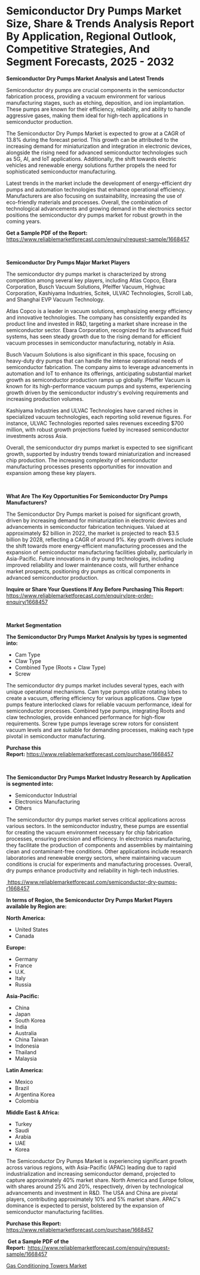 <p><h1>Semiconductor Dry Pumps Market Size, Share & Trends Analysis Report By Application, Regional Outlook, Competitive Strategies, And Segment Forecasts, 2025 - 2032</h1></p><p><strong>Semiconductor Dry Pumps Market Analysis and Latest Trends</strong></p>
<p><p>Semiconductor dry pumps are crucial components in the semiconductor fabrication process, providing a vacuum environment for various manufacturing stages, such as etching, deposition, and ion implantation. These pumps are known for their efficiency, reliability, and ability to handle aggressive gases, making them ideal for high-tech applications in semiconductor production.</p><p>The Semiconductor Dry Pumps Market is expected to grow at a CAGR of 13.8% during the forecast period. This growth can be attributed to the increasing demand for miniaturization and integration in electronic devices, alongside the rising need for advanced semiconductor technologies such as 5G, AI, and IoT applications. Additionally, the shift towards electric vehicles and renewable energy solutions further propels the need for sophisticated semiconductor manufacturing.</p><p>Latest trends in the market include the development of energy-efficient dry pumps and automation technologies that enhance operational efficiency. Manufacturers are also focusing on sustainability, increasing the use of eco-friendly materials and processes. Overall, the combination of technological advancements and growing demand in the electronics sector positions the semiconductor dry pumps market for robust growth in the coming years.</p></p>
<p><strong>Get a Sample PDF of the Report:&nbsp;</strong> <a href="https://www.reliablemarketforecast.com/enquiry/request-sample/1668457?utm_campaign=1834&utm_medium=2&utm_source=Github&utm_content=ia&utm_term=02032025&utm_id=semiconductor-dry-pumps">https://www.reliablemarketforecast.com/enquiry/request-sample/1668457</a></p>
<p>&nbsp;</p>
<p><strong>Semiconductor Dry Pumps Major Market Players</strong></p>
<p><p>The semiconductor dry pumps market is characterized by strong competition among several key players, including Atlas Copco, Ebara Corporation, Busch Vacuum Solutions, Pfeiffer Vacuum, Highvac Corporation, Kashiyama Industries, Scitek, ULVAC Technologies, Scroll Lab, and Shanghai EVP Vacuum Technology.</p><p>Atlas Copco is a leader in vacuum solutions, emphasizing energy efficiency and innovative technologies. The company has consistently expanded its product line and invested in R&D, targeting a market share increase in the semiconductor sector. Ebara Corporation, recognized for its advanced fluid systems, has seen steady growth due to the rising demand for efficient vacuum processes in semiconductor manufacturing, notably in Asia.</p><p>Busch Vacuum Solutions is also significant in this space, focusing on heavy-duty dry pumps that can handle the intense operational needs of semiconductor fabrication. The company aims to leverage advancements in automation and IoT to enhance its offerings, anticipating substantial market growth as semiconductor production ramps up globally. Pfeiffer Vacuum is known for its high-performance vacuum pumps and systems, experiencing growth driven by the semiconductor industry's evolving requirements and increasing production volumes.</p><p>Kashiyama Industries and ULVAC Technologies have carved niches in specialized vacuum technologies, each reporting solid revenue figures. For instance, ULVAC Technologies reported sales revenues exceeding $700 million, with robust growth projections fueled by increased semiconductor investments across Asia.</p><p>Overall, the semiconductor dry pumps market is expected to see significant growth, supported by industry trends toward miniaturization and increased chip production. The increasing complexity of semiconductor manufacturing processes presents opportunities for innovation and expansion among these key players.</p></p>
<p>&nbsp;</p>
<p><strong>What Are The Key Opportunities For Semiconductor Dry Pumps Manufacturers?</strong></p>
<p><p>The Semiconductor Dry Pumps market is poised for significant growth, driven by increasing demand for miniaturization in electronic devices and advancements in semiconductor fabrication techniques. Valued at approximately $2 billion in 2022, the market is projected to reach $3.5 billion by 2028, reflecting a CAGR of around 9%. Key growth drivers include the shift towards more energy-efficient manufacturing processes and the expansion of semiconductor manufacturing facilities globally, particularly in Asia-Pacific. Future innovations in dry pump technologies, including improved reliability and lower maintenance costs, will further enhance market prospects, positioning dry pumps as critical components in advanced semiconductor production.</p></p>
<p><strong>Inquire or Share Your Questions If Any Before Purchasing This Report:</strong> <a href="https://www.reliablemarketforecast.com/enquiry/pre-order-enquiry/1668457?utm_campaign=1834&utm_medium=2&utm_source=Github&utm_content=ia&utm_term=02032025&utm_id=semiconductor-dry-pumps">https://www.reliablemarketforecast.com/enquiry/pre-order-enquiry/1668457</a></p>
<p>&nbsp;</p>
<p><strong>Market Segmentation</strong></p>
<p><strong>The Semiconductor Dry Pumps Market Analysis by types is segmented into:</strong></p>
<p><ul><li>Cam Type</li><li>Claw Type</li><li>Combined Type (Roots + Claw Type)</li><li>Screw</li></ul></p>
<p><p>The semiconductor dry pumps market includes several types, each with unique operational mechanisms. Cam type pumps utilize rotating lobes to create a vacuum, offering efficiency for various applications. Claw type pumps feature interlocked claws for reliable vacuum performance, ideal for semiconductor processes. Combined type pumps, integrating Roots and claw technologies, provide enhanced performance for high-flow requirements. Screw type pumps leverage screw rotors for consistent vacuum levels and are suitable for demanding processes, making each type pivotal in semiconductor manufacturing.</p></p>
<p><strong>Purchase this Report:&nbsp;</strong><a href="https://www.reliablemarketforecast.com/purchase/1668457?utm_campaign=1834&utm_medium=2&utm_source=Github&utm_content=ia&utm_term=02032025&utm_id=semiconductor-dry-pumps">https://www.reliablemarketforecast.com/purchase/1668457</a></p>
<p>&nbsp;</p>
<p><strong>The Semiconductor Dry Pumps Market Industry Research by Application is segmented into:</strong></p>
<p><ul><li>Semiconductor Industrial</li><li>Electronics Manufacturing</li><li>Others</li></ul></p>
<p><p>The semiconductor dry pumps market serves critical applications across various sectors. In the semiconductor industry, these pumps are essential for creating the vacuum environment necessary for chip fabrication processes, ensuring precision and efficiency. In electronics manufacturing, they facilitate the production of components and assemblies by maintaining clean and contaminant-free conditions. Other applications include research laboratories and renewable energy sectors, where maintaining vacuum conditions is crucial for experiments and manufacturing processes. Overall, dry pumps enhance productivity and reliability in high-tech industries.</p></p>
<p><a href="https://www.reliablemarketforecast.com/semiconductor-dry-pumps-r1668457?utm_campaign=1834&utm_medium=2&utm_source=Github&utm_content=ia&utm_term=02032025&utm_id=semiconductor-dry-pumps">&nbsp;https://www.reliablemarketforecast.com/semiconductor-dry-pumps-r1668457</a></p>
<p><strong>In terms of Region, the Semiconductor Dry Pumps Market Players available by Region are:</strong></p>
<p>
    <p> <strong> North America: </strong>
        <ul>
            <li>United States</li>
            <li>Canada</li>
        </ul>
        </p> 
    <p> <strong> Europe: </strong>
        <ul>
            <li>Germany</li>
            <li>France</li>
            <li>U.K.</li>
            <li>Italy</li>
            <li>Russia</li>
        </ul>
        </p> 
    <p> <strong> Asia-Pacific: </strong>
        <ul>
            <li>China</li>
            <li>Japan</li>
            <li>South Korea</li>
            <li>India</li>
            <li>Australia</li>
            <li>China Taiwan</li>
            <li>Indonesia</li>
            <li>Thailand</li>
            <li>Malaysia</li>
        </ul>
        </p> 
    <p> <strong> Latin America: </strong>
        <ul>
            <li>Mexico</li>
            <li>Brazil</li>
            <li>Argentina Korea</li>
            <li>Colombia</li>
        </ul>
        </p> 
    <p> <strong> Middle East & Africa: </strong>
        <ul>
            <li>Turkey</li>
            <li>Saudi</li>
            <li>Arabia</li>
            <li>UAE</li>
            <li>Korea</li>
        </ul>
    </p>
    </p>
<p><p>The Semiconductor Dry Pumps Market is experiencing significant growth across various regions, with Asia-Pacific (APAC) leading due to rapid industrialization and increasing semiconductor demand, projected to capture approximately 40% market share. North America and Europe follow, with shares around 25% and 20%, respectively, driven by technological advancements and investment in R&D. The USA and China are pivotal players, contributing approximately 10% and 5% market share. APAC's dominance is expected to persist, bolstered by the expansion of semiconductor manufacturing facilities.</p></p>
<p><strong>Purchase this Report: </strong><a href="https://www.reliablemarketforecast.com/purchase/1668457?utm_campaign=1834&utm_medium=2&utm_source=Github&utm_content=ia&utm_term=02032025&utm_id=semiconductor-dry-pumps">https://www.reliablemarketforecast.com/purchase/1668457</a></p>
<p>&nbsp;<strong>Get a Sample PDF of the Report:&nbsp;&nbsp;</strong><a href="https://www.reliablemarketforecast.com/enquiry/request-sample/1668457?utm_campaign=1834&utm_medium=2&utm_source=Github&utm_content=ia&utm_term=02032025&utm_id=semiconductor-dry-pumps">https://www.reliablemarketforecast.com/enquiry/request-sample/1668457</a></p>
<p><strong></strong></p>
<p><p><a href="https://github.com/ashepherd82/Market-Research-Report-List-7/blob/main/gas-conditioning-towers-market.md?utm_campaign=1834&utm_medium=2&utm_source=Github&utm_content=ia&utm_term=02032025&utm_id=semiconductor-dry-pumps">Gas Conditioning Towers Market</a></p></p>